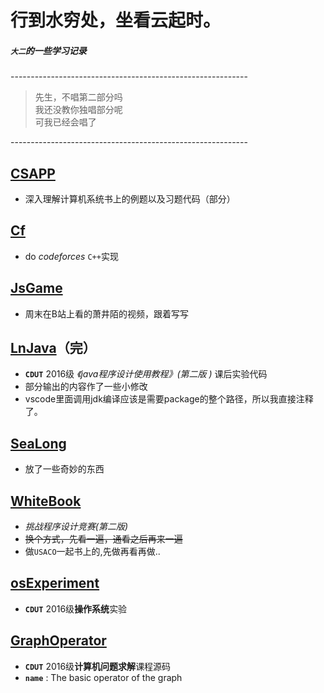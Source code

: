   **行到水穷处，坐看云起时。**
  ================
 ##### **_`大二`的一些学习记录_**<br>

 -----------------------------------------------------------<br>
> 先生，不唱第二部分吗<br>
> 我还没教你独唱部分呢<br>
> 可我已经会唱了<br>

-----------------------------------------------------------<br>
 ## [CSAPP](https://github.com/anlance/anlance/tree/master/CSAPP)
   * 深入理解计算机系统书上的例题以及习题代码（部分）<br>
 ## [Cf](https://github.com/anlance/anlance/tree/master/Cf)
   * do *codeforces*  `C++`实现<br>
 ## [JsGame](https://github.com/anlance/anlance/tree/master/JsGame)
   * 周末在B站上看的萧井陌的视频，跟着写写<br>
 ## [LnJava](https://github.com/anlance/anlance/tree/master/LnJava)（完）
   * **`CDUT`** 2016级 _《java程序设计使用教程》(第二版 )_  课后实验代码<br>
   * 部分输出的内容作了一些小修改<br>
   * vscode里面调用jdk编译应该是需要package的整个路径，所以我直接注释了。
 ## [SeaLong](https://github.com/anlance/anlance/tree/master/SeaLong)
   * 放了一些奇妙的东西<pr>
 ## [WhiteBook](https://github.com/anlance/anlance/tree/master/WhiteBook)
   * _挑战程序设计竞赛(第二版)_ <br>
   * ~~换个方式，先看一遍，通看之后再来一遍~~<br>
   * 做`USACO`一起书上的,先做再看再做..
 ## [osExperiment](https://github.com/anlance/anlance/tree/master/osExperiment)
   * **`CDUT`** 2016级**操作系统**实验<br>
 ## [GraphOperator](https://github.com/anlance/anlance/tree/master/GraphOperator)
   * **`CDUT`** 2016级**计算机问题求解**课程源码<br>
   * **`name`** : The basic operator of the graph